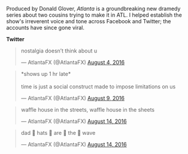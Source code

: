 Produced by Donald Glover, *Atlanta* is a groundbreaking new dramedy series about two cousins trying to make it in ATL. I helped establish the show's irreverent voice and tone across Facebook and Twitter; the accounts have since gone viral.     

<b>Twitter
</b>
<blockquote class="twitter-tweet" data-lang="en"><p lang="en" dir="ltr">nostalgia doesn’t think about u</p>— AtlantaFX (@AtlantaFX) <a href="https://twitter.com/AtlantaFX/status/761322069380493317">August 4, 2016</a></blockquote>
<blockquote class="twitter-tweet" data-lang="en"><p lang="en" dir="ltr">*shows up 1 hr late*<br><br>time is just a social construct made to impose limitations on us</p>— AtlantaFX (@AtlantaFX) <a href="https://twitter.com/AtlantaFX/status/763044670037524480">August 9, 2016</a></blockquote>
<blockquote class="twitter-tweet" data-lang="en"><p lang="en" dir="ltr">waffle house in the streets, waffle house in the sheets</p>— AtlantaFX (@AtlantaFX) <a href="https://twitter.com/AtlantaFX/status/764669375748112384">August 14, 2016</a></blockquote>
<blockquote class="twitter-tweet" data-lang="en"><p lang="en" dir="ltr">dad 👏  hats 👏  are 👏  the 👏  wave</p>— AtlantaFX (@AtlantaFX) <a href="https://twitter.com/AtlantaFX/status/764905431315742721">August 14, 2016</a></blockquote>

